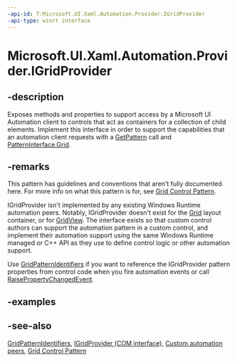 ```yaml
---
-api-id: T:Microsoft.UI.Xaml.Automation.Provider.IGridProvider
-api-type: winrt interface
---
```


<!-- Interface syntax.
public interface IGridProvider : 
-->

# Microsoft.UI.Xaml.Automation.Provider.IGridProvider

## -description
Exposes methods and properties to support access by a Microsoft UI Automation client to controls that act as containers for a collection of child elements. Implement this interface in order to support the capabilities that an automation client requests with a [GetPattern](/uwp/api/windows.ui.xaml.automation.peers.automationpeer.getpattern(windows.ui.xaml.automation.peers.patterninterface)) call and [PatternInterface.Grid](../microsoft.ui.xaml.automation.peers/patterninterface.md).

## -remarks
This pattern has guidelines and conventions that aren't fully documented here. For more info on what this pattern is for, see [Grid Control Pattern](/windows/desktop/WinAuto/uiauto-implementinggrid).

IGridProvider isn't implemented by any existing Windows Runtime automation peers. Notably, IGridProvider doesn't exist for the [Grid](../microsoft.ui.xaml.controls/grid.md) layout container, or for [GridView](../microsoft.ui.xaml.controls/gridview.md). The interface exists so that custom control authors can support the automation pattern in a custom control, and implement their automation support using the same Windows Runtime managed or C++ API as they use to define control logic or other automation support.

Use [GridPatternIdentifiers](../microsoft.ui.xaml.automation/gridpatternidentifiers.md) if you want to reference the IGridProvider pattern properties from control code when you fire automation events or call [RaisePropertyChangedEvent](/uwp/api/windows.ui.xaml.automation.peers.automationpeer.raisepropertychangedevent(windows.ui.xaml.automation.automationproperty,system.object,system.object)).

## -examples

## -see-also
[GridPatternIdentifiers](../microsoft.ui.xaml.automation/gridpatternidentifiers.md), [IGridProvider (COM interface)](/windows/desktop/api/uiautomationcore/nn-uiautomationcore-igridprovider), [Custom automation peers](/windows/uwp/accessibility/custom-automation-peers), [Grid Control Pattern](/windows/desktop/WinAuto/uiauto-implementinggrid)
